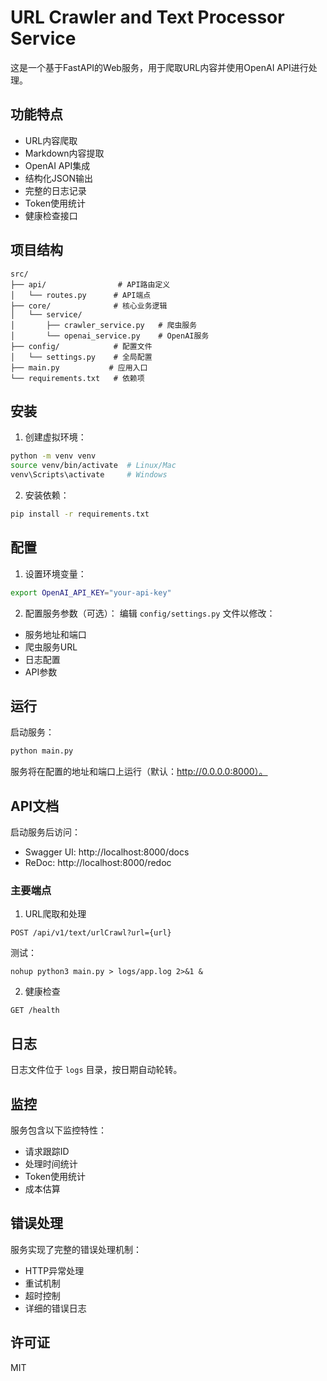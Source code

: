 # URL Crawler and Text Processor Service

这是一个基于FastAPI的Web服务，用于爬取URL内容并使用OpenAI API进行处理。

## 功能特点

- URL内容爬取
- Markdown内容提取
- OpenAI API集成
- 结构化JSON输出
- 完整的日志记录
- Token使用统计
- 健康检查接口

## 项目结构

```
src/
├── api/                # API路由定义
│   └── routes.py      # API端点
├── core/              # 核心业务逻辑
│   └── service/       
│       ├── crawler_service.py   # 爬虫服务
│       └── openai_service.py    # OpenAI服务
├── config/            # 配置文件
│   └── settings.py    # 全局配置
├── main.py           # 应用入口
└── requirements.txt   # 依赖项
```

## 安装

1. 创建虚拟环境：
```bash
python -m venv venv
source venv/bin/activate  # Linux/Mac
venv\Scripts\activate     # Windows
```

2. 安装依赖：
```bash
pip install -r requirements.txt
```

## 配置

1. 设置环境变量：
```bash
export OpenAI_API_KEY="your-api-key"
```

2. 配置服务参数（可选）：
编辑 `config/settings.py` 文件以修改：
- 服务地址和端口
- 爬虫服务URL
- 日志配置
- API参数

## 运行

启动服务：
```bash
python main.py
```

服务将在配置的地址和端口上运行（默认：http://0.0.0.0:8000）。

## API文档

启动服务后访问：
- Swagger UI: http://localhost:8000/docs
- ReDoc: http://localhost:8000/redoc

### 主要端点

1. URL爬取和处理
```
POST /api/v1/text/urlCrawl?url={url}
```

测试：
```
nohup python3 main.py > logs/app.log 2>&1 &
```


2. 健康检查
```
GET /health
```

## 日志

日志文件位于 `logs` 目录，按日期自动轮转。

## 监控

服务包含以下监控特性：
- 请求跟踪ID
- 处理时间统计
- Token使用统计
- 成本估算

## 错误处理

服务实现了完整的错误处理机制：
- HTTP异常处理
- 重试机制
- 超时控制
- 详细的错误日志

## 许可证

MIT 